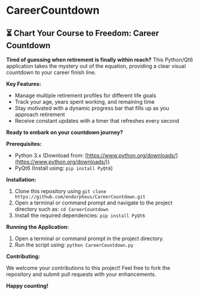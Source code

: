 # CareerCountdown
## ⏳  **Chart Your Course to Freedom: Career Countdown**

**Tired of guessing when retirement is finally within reach?** This Python/Qt6 application takes the mystery out of the equation, providing a clear visual countdown to your career finish line. 

**Key Features:**

* Manage multiple retirement profiles for different life goals
* Track your age, years spent working, and remaining time
* Stay motivated with a dynamic progress bar that fills up as you approach retirement
* Receive constant updates with a timer that refreshes every second

**Ready to embark on your countdown journey?**

**Prerequisites:**

* Python 3.x (Download from: [https://www.python.org/downloads/](https://www.python.org/downloads/))
* PyQt6 (Install using: `pip install PyQt6`)

**Installation:**

1. Clone this repository using `git clone https://github.com/endorpheus/CareerCountdown.git` 
2. Open a terminal or command prompt and navigate to the project directory such as: `cd CareerCountdown`
3. Install the required dependencies: `pip install PyQt6`

**Running the Application:**

1. Open a terminal or command prompt in the project directory.
2. Run the script using: `python CareerCountdown.py`

**Contributing:**

We welcome your contributions to this project! Feel free to fork the repository and submit pull requests with your enhancements.

**Happy counting!**